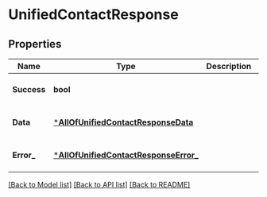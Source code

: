 # UnifiedContactResponse

## Properties
Name | Type | Description | Notes
------------ | ------------- | ------------- | -------------
**Success** | **bool** |  | [optional] [default to null]
**Data** | [***AllOfUnifiedContactResponseData**](AllOfUnifiedContactResponseData.md) |  | [optional] [default to null]
**Error_** | [***AllOfUnifiedContactResponseError_**](AllOfUnifiedContactResponseError_.md) |  | [optional] [default to null]

[[Back to Model list]](../README.md#documentation-for-models) [[Back to API list]](../README.md#documentation-for-api-endpoints) [[Back to README]](../README.md)

